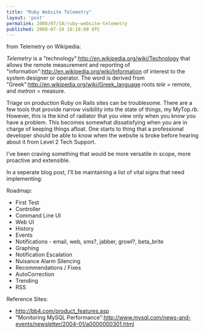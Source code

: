 ```yaml
---
title: "Ruby Website Telemetry"
layout: 'post'
permalink: 2008/07/10/ruby-website-telemetry
published: 2008-07-10 10:18:00 UTC
---
```

from Telemetry on Wikipedia:

*Telemetry* is a &quot;technology&quot;:http://en.wikipedia.org/wiki/Technology that allows the remote measurement and reporting of &quot;information&quot;:http://en.wikipedia.org/wiki/Information of interest to the system designer or operator. The word is derived from &quot;Greek&quot;:http://en.wikipedia.org/wiki/Greek_language roots _tele_ = remote, and _metron_ = measure.

Triage on production Ruby on Rails sites can be troublesome. There are a few tools that provide narrow visibility into the state of things, my MyTop.rb. However, this is the kind of radiator that you view only when you know you have a problem. This becomes somewhat dissatisfying when you are in charge of keeping things afloat. One starts to thing that a professional developer should be able to know when the website is broke before hearing about it from Level 2 Tech Support.

I've been craving something that would be more versatile in scope, more proactive and extensible.

In a seperate blog post, I'll be maintaining a list of vital signs that need implementing:


Roadmap:
- First Test
- Controller
- Command Line UI
- Web UI
- History
- Events
- Notifications - email, web, sms?, jabber, growl?, beta_brite
- Graphing
- Notification Escalation
- Nuisance Alarm Silencing
- Recommendations / Fixes
- AutoCorrection
- Trending
- RSS

Reference Sites:
- http://bb4.com/product_features.asp
- &quot;Monitoring MySQL Performance&quot;:http://www.mysql.com/news-and-events/newsletter/2004-01/a0000000301.html 
